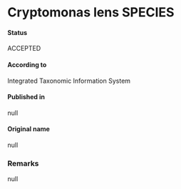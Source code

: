 Cryptomonas lens SPECIES
=======

#### Status
ACCEPTED

#### According to
Integrated Taxonomic Information System

#### Published in
null

#### Original name
null

### Remarks
null